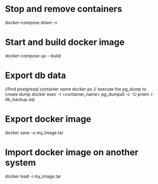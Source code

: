 # Stop and remove containers
docker-compose down -v

# Start and build docker image
docker-compose up --build

# Export db data
//find postgresql container name
docker ps
// execute the pg\_dump to create dump
docker exec -t <container_name> pg\_dumpall -c -U priem > db\_backup.sql

# Export docker image
docker save -o my\_image.tar <image-name>

# Import docker image on another system
docker load -i my\_image.tar

